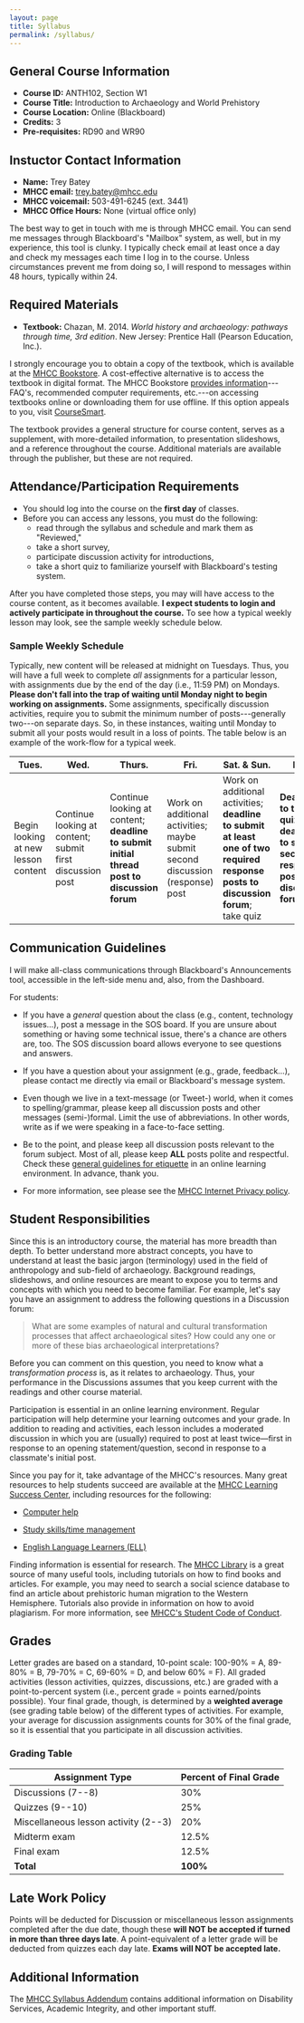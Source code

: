 ```yaml
---
layout: page
title: Syllabus
permalink: /syllabus/
---
```


## General Course Information

- **Course ID:**  ANTH102, Section W1
- **Course Title:** Introduction to Archaeology and World Prehistory
- **Course Location:** Online (Blackboard)
- **Credits:** 3
- **Pre-requisites:** RD90 and WR90


## Instuctor Contact Information

- **Name:** Trey Batey
- **MHCC email:** <trey.batey@mhcc.edu>
- **MHCC voicemail:** 503-491-6245 (ext. 3441)
- **MHCC Office Hours:** None (virtual office only)

The best way to get in touch with me is through MHCC email. You can send me messages through Blackboard's "Mailbox" system, as well, but in my experience, this tool is clunky. I typically check email at least once a day and check my messages each time I log in to the course. Unless circumstances prevent me from doing so, I will respond to messages within 48 hours, typically within 24.


## Required Materials
 
- **Textbook:**  Chazan, M. 2014. _World history and archaeology: pathways through time, 3rd edition_. New Jersey: Prentice Hall (Pearson Education, Inc.).
 
I strongly encourage you to obtain a copy of the textbook, which is available at the [MHCC Bookstore](http://www.bookstore.mhcc.cc.or.us/buy_main.asp?). A cost-effective alternative is to access the textbook in digital format. The MHCC Bookstore [provides information](http://www.bookstore.mhcc.cc.or.us/about_jumpbooks.asp?)---FAQ's, recommended computer requirements, etc.---on accessing textbooks online or downloading them for use offline. If this option appeals to you, visit [CourseSmart](http://www.coursesmart.com/IR/3058874/9780205953400?__hdv=6.8). 

The textbook provides a general structure for course content, serves as a supplement, with more-detailed information, to presentation slideshows, and a reference throughout the course. Additional materials are available through the publisher, but these are not required.


## Attendance/Participation Requirements
 
* You should log into the course on the __first day__ of classes.
* Before you can access any lessons, you must do the following:
    + read through the syllabus and schedule and mark them as "Reviewed,"
    + take a short survey,
    + participate discussion activity for introductions,
    + take a short quiz to familiarize yourself with Blackboard's testing system.
  
After you have completed those steps, you may will have access to the course content, as it becomes available. __I expect students to login and actively participate in throughout the course.__ To see how a typical weekly lesson may look, see the sample weekly schedule below.

### Sample Weekly Schedule
Typically, new content will be released at midnight on Tuesdays. Thus, you will have a full week to complete _all_ assignments for a particular lesson, with assignments due by the end of the day (i.e., 11:59 PM) on Mondays. __Please don't fall into the trap of waiting until Monday night to begin working on assignments.__ Some assignments, specifically discussion activities, require you to submit the minimum number of posts---generally two---on separate days. So, in these instances, waiting until Monday to submit all your posts would result in a loss of points. The table below is an example of the work-flow for a typical week.

Tues. | Wed. | Thurs. | Fri. | Sat. & Sun. | Mon.
----- | ---- | ------ | ---- | ---------- | ----
Begin looking at new lesson content | Continue looking at content; submit first discussion post | Continue looking at content; __deadline to submit initial thread post to discussion forum__ | Work on additional activities; maybe submit second discussion (response) post | Work on additional activities; __deadline to submit at least one of two required response posts to discussion forum__; take quiz | __Deadline to take quiz__; __deadline to submit secondary response posts to discussion forum__


## Communication Guidelines
 
I will make all-class communications through Blackboard's Announcements tool, accessible in the left-side menu and, also, from the Dashboard.

For students:

- If you have a _general_ question about the class (e.g., content, technology issues...), post a message in the SOS board. If you are unsure about something or having some technical issue, there's a chance are others are, too.  The SOS discussion board allows everyone to see questions and answers.

- If you have a question about your assignment (e.g., grade, feedback…), please contact me directly via email or Blackboard's message system.

- Even though we live in a text-message (or Tweet-) world, when it comes to spelling/grammar, please keep all discussion posts and other messages (semi-)formal. Limit the use of abbreviations. In other words, write as if we were speaking in a face-to-face setting.

- Be to the point, and please keep all discussion posts relevant to the forum subject. Most of all, please keep __ALL__ posts polite and respectful. Check these [general guidelines for etiquette](http://online.uwc.edu/technology/etiquette) in an online learning environment. In advance, thank you.

- For more information, see please see the [MHCC Internet Privacy policy](http://www.mhcc.edu/privacy.aspx).


## Student Responsibilities
 
Since this is an introductory course, the material has more breadth than depth. To better understand more abstract concepts, you have to understand at least the basic jargon (terminology) used in the field of anthropology and sub-field of archaeology. Background readings, slideshows, and online resources are meant to expose you to terms and concepts with which you need to become familiar. For example, let's say you have an assignment to address the following questions in a Discussion forum:
 
> What are some examples of natural and cultural transformation processes that affect archaeological sites? How could any one or more of these bias archaeological interpretations?
 
Before you can comment on this question, you need to know what a _transformation process_ is, as it relates to archaeology. Thus, your performance in the Discussions assumes that you keep current with the readings and other course material.
 
Participation is essential in an online learning environment. Regular participation will help determine your learning outcomes and your grade. In addition to reading and activities, each lesson includes a moderated discussion in which you are (usually) required to post at least twice—first in response to an opening statement/question, second in response to a classmate's initial post.
 
Since you pay for it, take advantage of the MHCC's resources. Many great resources to help students succeed are available at the [MHCC Learning Success Center](http://www.mhcc.edu/lsc/), including resources for the following:

- [Computer help](http://www.mhcc.edu/StudentServices.aspx?id=404)

- [Study skills/time management](http://www.mhcc.edu/StudentServices.aspx?id=403)

- [English Language Learners (ELL)](http://www.mhcc.edu/StudentServices.aspx?id=400)
 
Finding information is essential for research. The [MHCC Library](http://www.mhcc.edu/Library.aspx) is a great source of many useful tools, including tutorials on how to find books and articles. For example, you may need to search a social science database to find an article about prehistoric human migration to the Western Hemisphere. Tutorials also provide in information on how to avoid plagiarism. For more information, see [MHCC's Student Code of Conduct](http://www.mhcc.edu/coc/).


## Grades
 
Letter grades are based on a standard, 10-point scale:  100-90% = A, 89-80% = B, 79-70% = C, 69-60% = D, and below 60% = F). All graded activities (lesson activities, quizzes, discussions, etc.) are graded with a point-to-percent system (i.e., percent grade = points earned/points possible). Your final grade, though, is determined by a __weighted average__ (see grading table below) of the different types of activities. For example, your average for discussion assignments counts for 30% of the final grade, so it is essential that you participate in all discussion activities.

### Grading Table

Assignment Type | Percent of Final Grade
--------------- | ----------------------
Discussions (7--8) | 30%
Quizzes (9--10) | 25%
Miscellaneous lesson activity (2--3) | 20%
Midterm exam | 12.5%
Final exam | 12.5%
__Total__ | __100%__


## Late Work Policy

Points will be deducted for Discussion or miscellaneous lesson assignments completed after the due date, though these __will NOT be accepted if turned in more than three days late__. A point-equivalent of a letter grade will be deducted from quizzes each day late. __Exams will NOT be accepted late.__  
 
 
## Additional Information
 
The [MHCC Syllabus Addendum](http://home.mhcc.edu/office_of_instruction/pdf%20forms/syllabus_addendum_Gresham_Bruning.pdf) contains additional information on Disability Services, Academic Integrity, and other important stuff.
